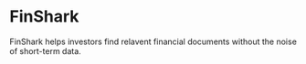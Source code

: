 
# FinShark

FinShark helps investors find relavent financial documents without the noise of short-term data.